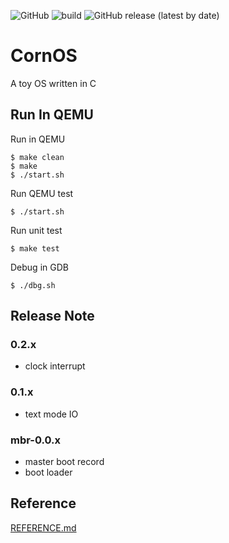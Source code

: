 ![GitHub](https://img.shields.io/github/license/ChiangYintso/CornOS)
![build](https://github.com/ChiangYintso/CornOS/workflows/build/badge.svg)
![GitHub release (latest by date)](https://img.shields.io/github/v/release/ChiangYintso/CornOS)

# CornOS

A toy OS written in C

## Run In QEMU

Run in QEMU

```shell
$ make clean
$ make
$ ./start.sh
```

Run QEMU test

```shell
$ ./start.sh
```

Run unit test

```shell
$ make test
```

Debug in GDB

```shell
$ ./dbg.sh
```

## Release Note

### 0.2.x

- clock interrupt

### 0.1.x

- text mode IO

### mbr-0.0.x
- master boot record
- boot loader

## Reference
[REFERENCE.md](./REFERENCE.md)
